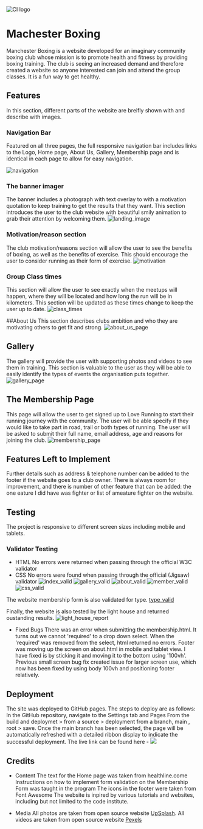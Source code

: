 ![CI logo](https://codeinstitute.s3.amazonaws.com/fullstack/ci_logo_small.png)

# Machester Boxing
Manchester Boxing is a website developed for an imaginary community boxing club whose mission is to promote health and fitness by providing boxing training. The club is seeing an increased demand and therefore created a website so anyone interested can join and attend the group classes. It is a fun way to get healthy. 

[](https://github.com/KhanRana/community_boxing_club/blob/main/assets/media/responsive.png)

## Features
In this section, different parts of the website are breifly shown with and describe with images.

### Navigation Bar 
Featured on all three pages, the full responsive navigation bar includes links to the Logo, Home page, About Us, Gallery, Membership page and is identical in each page to allow for easy navigation.

![navigation](https://github.com/KhanRana/community_boxing_club/blob/main/assets/media/navigation.png?raw=true)


### The banner imager
The banner includes a photograph with text overlay to with a motivation quotation to keep training to get the results that they want.
This section introduces the user to the club website with beautiful smily animation to grab their attention by welcoming them.
![landing_image](https://github.com/KhanRana/community_boxing_club/blob/main/assets/media/banner.png)

### Motivation/reason section
The club motivation/reasons section will allow the user to see the benefits of boxing, as well as the benefits of exercise.
This should encourage the user to consider running as their form of exercise.
![motivation](https://github.com/KhanRana/community_boxing_club/blob/main/assets/media/reasons.png?raw=true)


### Group Class times
This section will allow the user to see exactly when the meetups will happen, where they will be located and how long the run will be in kilometers.
This section will be updated as these times change to keep the user up to date.
![class_times](https://github.com/KhanRana/community_boxing_club/blob/main/assets/media/class_times.png)

##About Us
This section describes clubs ambition and who they are motivating others to get fit and strong.
![about_us_page](https://github.com/KhanRana/community_boxing_club/blob/main/assets/media/about.png)

## Gallery
The gallery will provide the user with supporting photos and videos to see them in training. 
This section is valuable to the user as they will be able to easily identify the types of events the organisation puts together.
![gallery_page](https://github.com/KhanRana/community_boxing_club/blob/main/assets/media/gallery.png)

## The Membership Page
This page will allow the user to get signed up to Love Running to start their running journey with the community. 
The user will be able specify if they would like to take part in road, trail or both types of running. The user will 
be asked to submit their full name, email address, age and reasons for joining the club.
![membership_page](https://github.com/KhanRana/community_boxing_club/blob/main/assets/media/membership.png)

## Features Left to Implement
Further details such as address & telephone number can be added to the footer if the website goes to a club owner.
There is always room for improvement, and there is number of other feature that can be added: the one eature I did 
have was fighter or list of ameature fighter on the website.

## Testing
The project is responsive to different screen sizes including mobile and tablets.

### Validator Testing
- HTML
No errors were returned when passing through the official W3C validator
- CSS
No errors were found when passing through the official (Jigsaw) validator
![index_valid](https://github.com/KhanRana/community_boxing_club/blob/main/assets/media/index_pass.png)
![gallery_valid](https://github.com/KhanRana/community_boxing_club/blob/main/assets/media/gallery_validated.png)
![about_valid](https://github.com/KhanRana/community_boxing_club/blob/main/assets/media/about_pass.png)
![member_valid](https://github.com/KhanRana/community_boxing_club/blob/main/assets/media/membership_validated.png)
![css_valid](https://github.com/KhanRana/community_boxing_club/blob/main/assets/media/css_validated.png)

The website membership form is also validated for type.
[type_valid](https://github.com/KhanRana/community_boxing_club/blob/main/assets/media/type_check.png)

Finally, the website is also tested by the light house and returned oustanding results.
![light_house_report](https://github.com/KhanRana/community_boxing_club/blob/main/assets/media/lighthouse_report.png)

- Fixed Bugs
There was an error when submitting the membership.html. It turns out we cannot 'required' to a drop down select. 
When the 'required' was removed from the select, html returned no errors.
Footer was moving up the screen on about.html in mobile and tablet view. I have fixed is by sticking it and moving it to the bottom using '100vh'.
Previous small screen bug fix created issue for larger screen use, which now has been fixed by using body 100vh and positioning footer relatively.

## Deployment
The site was deployed to GitHub pages. The steps to deploy are as follows:
In the GitHub repository, navigate to the Settings tab and Pages
From the build and deploymet > from a source > deployment from a branch, main , root > save.
Once the main branch has been selected, the page will be automatically refreshed with a detailed ribbon display to indicate the successful deployment.
The live link can be found here - ![](https://khanrana.github.io/community_boxing_club/)

## Credits
- Content
The text for the Home page was taken from healthline.come
Instructions on how to implement form validation on the Membership Form was taught in the program
The icons in the footer were taken from Font Awesome
The website is inpired by various tutorials and websites, including but not limited to the code institute.

- Media
All photos are taken from open source website [UpSplash](https://unsplash.com/images).
All videos are taken from open source website [Pexels](https://www.pexels.com/videos/)
